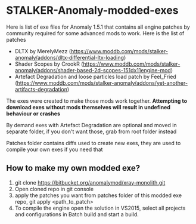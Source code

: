 # STALKER-Anomaly-modded-exes
Here is list of exe files for Anomaly 1.5.1 that contains all engine patches by community required for some advanced mods to work.
Here is the list of patches
* DLTX by MerelyMezz (https://www.moddb.com/mods/stalker-anomaly/addons/dltx-differential-ltx-loading)
* Shader Scopes by CrookR (https://www.moddb.com/mods/stalker-anomaly/addons/shader-based-2d-scopes-151dx11engine-mod)
* Artefact Degradation and loose particles load patch by Feel_Fried (https://www.moddb.com/mods/stalker-anomaly/addons/yet-another-artifacts-degradation)

The exes were created to make those mods work together. **Attempting to download exes without mods themselves will result in undefined behaviour or crashes**
  
By demand exes with Artefact Degradation are optional and moved in separate folder, if you don't want those, grab from root folder instead

Patches folder contains diffs used to create new exes, they are used to compile your own exes if you need that

## How to make my own modded exe?
1. git clone https://bitbucket.org/anomalymod/xray-monolith.git
2. Open cloned repo in git console
3. apply the patches you want from patches folder of this modded exe repo, git apply <path_to_patch>
4. To compile the engine open the solution in VS2015, select all projects and configurations in Batch build and start a build.
